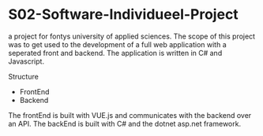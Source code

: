# S02-Software-Individueel-Project

a project for fontys university of applied sciences. The scope of this project was to get used to the development of a full web application with a seperated front and backend. The application is written in C# and Javascript.

Structure

- FrontEnd
- Backend

The frontEnd is built with VUE.js and communicates with the backend over an API.
The backEnd is built with C# and the dotnet asp.net framework.
